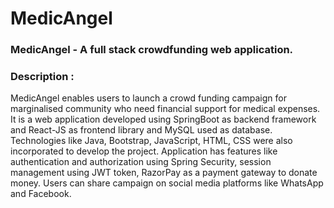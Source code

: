 # MedicAngel
### MedicAngel - A full stack crowdfunding web application.

### Description : 
MedicAngel enables users to launch a crowd funding campaign for marginalised community who need financial support for medical expenses. It is a web application developed using SpringBoot as backend framework and React-JS as frontend library and MySQL used as database. Technologies like Java, Bootstrap, JavaScript, HTML, CSS were also incorporated to develop the project. Application has features like authentication and authorization using Spring Security, session management using JWT token, RazorPay as a payment gateway to donate money. Users can share campaign on social media platforms like WhatsApp and Facebook.
